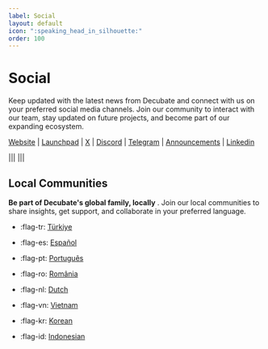 ```yaml
---
label: Social
layout: default
icon: ":speaking_head_in_silhouette:"
order: 100
---
```

# Social
Keep updated with the latest news from Decubate and connect with us on your preferred social media channels. Join our community to interact with our team, stay updated on future projects, and become part of our expanding ecosystem.

[Website](https://www.decubate.com/) | [Launchpad](https://platform.decubate.com/) | [X](https://twitter.com/decubate) | [Discord](https://discord.gg/X3wmNcwW) | [Telegram](https://t.me/decubate) | [Announcements](https://t.me/Decubateann) | [Linkedin](https://www.linkedin.com/company/decubate)

|||
|||

## Local Communities
**Be part of Decubate's global family, locally** . Join our local communities to share insights, get support, and collaborate in your preferred language.

- :flag-tr: [Türkiye](https://t.me/decubateturkiye/)

- :flag-es: [Español](https://t.me/DecubateEspanol/)

- :flag-pt: [Português](https://t.me/DecubateBrazil/)

- :flag-ro: [România](https://t.me/DecubateRomania/)

- :flag-nl: [Dutch](https://t.me/DecubateDutch/)

- :flag-vn: [Vietnam](https://t.me/DecubateVietnamese/)

- :flag-kr: [Korean](https://t.me/DecubateKorean/)

- :flag-id: [Indonesian](https://t.me/decubateindonesiaa/)
